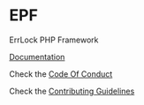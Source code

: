 # EPF
ErrLock PHP Framework

[Documentation](https://errlock.github.io/EPF/ "EPF Documentation")

Check the [Code Of Conduct](docs/CODE_OF_CONDUCT.md "EPF Code of Conduct")

Check the [Contributing Guidelines](docs/CONTRIBUTING.md "EPF Contributing Guidelines")
